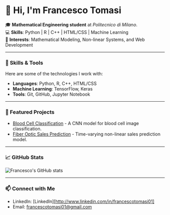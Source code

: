 # 👋 Hi, I'm Francesco Tomasi  

🎓 **Mathematical Engineering student** at *Politecnico di Milano*.  
💻 **Skills**: Python | R | C++ | HTML/CSS | Machine Learning  
🚀 **Interests**: Mathematical Modeling, Non-linear Systems, and Web Development  

---

### 🔧 Skills & Tools  
Here are some of the technologies I work with:  

- **Languages**: Python, R, C++, HTML/CSS  
- **Machine Learning**: TensorFlow, Keras  
- **Tools**: Git, GitHub, Jupyter Notebook  

---

### 🌟 Featured Projects  

- [Blood Cell Classification](https://github.com/francescotomasi/blood-cell-classification) - A CNN model for blood cell image classification.  
- [Fiber Optic Sales Prediction](https://github.com/Zenopera/MMM_Bayesian_Project) - Time-varying non-linear sales prediction model.  

---

### 📈 GitHub Stats  

![Francesco's GitHub stats](https://github-readme-stats.vercel.app/api?username=francescotomasi&show_icons=true&theme=dracula)  

---

### 📫 Connect with Me  

- LinkedIn: [LinkedIn][http://www.linkedin.com/in/francescotomasi01]
- Email: francescotomasi01@gmail.com  


